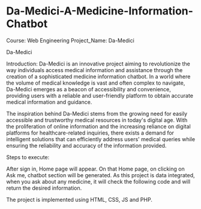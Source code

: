 # Da-Medici-A-Medicine-Information-Chatbot
Course: Web Engineering
Project_Name: Da-Medici


Da-Medici

Introduction:
	Da-Medici is an innovative project aiming to revolutionize the way individuals access medical information and assistance through the creation of a sophisticated medicine information chatbot. In a world where the volume of medical knowledge is vast and often complex to navigate, Da-Medici emerges as a beacon of accessibility and convenience, providing users with a reliable and user-friendly platform to obtain accurate medical information and guidance.

The inspiration behind Da-Medici stems from the growing need for easily accessible and trustworthy medical resources in today's digital age. With the proliferation of online information and the increasing reliance on digital platforms for healthcare-related inquiries, there exists a demand for intelligent solutions that can efficiently address users' medical queries while ensuring the reliability and accuracy of the information provided.


Steps to execute:

After sign in, Home page will appear. On that Home page, on clicking on Ask me, chatbot section will be generated.
As this project is data integrated, when you ask about any medicine, it will check the following code and will return the desired information.

The project is implemented using HTML, CSS, JS and PHP.
